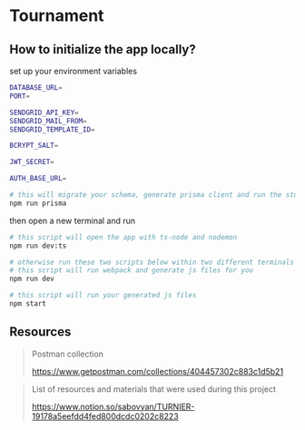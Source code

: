 # Tournament

## How to initialize the app locally?

set up your environment variables

```bash
DATABASE_URL=
PORT=

SENDGRID_API_KEY=
SENDGRID_MAIL_FROM=
SENDGRID_TEMPLATE_ID=

BCRYPT_SALT=

JWT_SECRET=

AUTH_BASE_URL=

```

```bash
# this will migrate your schema, generate prisma client and run the studio
npm run prisma
```

then open a new terminal and run

```bash
# this script will open the app with ts-node and nodemon
npm run dev:ts

# otherwise run these two scripts below within two different terminals
# this script will run webpack and generate js files for you
npm run dev

# this script will run your generated js files
npm start
```

## Resources

> Postman collection
>
> <https://www.getpostman.com/collections/404457302c883c1d5b21>

> List of resources and materials that were used during this project
>
> <https://www.notion.so/sabovyan/TURNIER-19178a5eefdd4fed800dcdc0202c8223>
